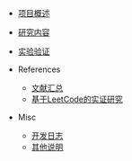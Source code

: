* [项目概述](overview/introduction.md)

* [研究内容](research/code_capability.md)

* [实验验证](experiments/leetcode/README.md)

* References
  * [文献汇总](references/papers.md)
  * [基于LeetCode的实证研究](references/llm-leetcode-performance-empirical-study.md)
* Misc
  * [开发日志](misc/DEVLOG.md)
  * [其他说明](misc/Hello.md) 
